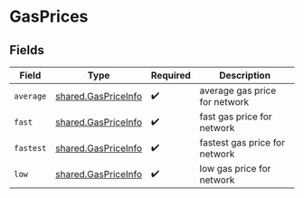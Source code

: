 # GasPrices


## Fields

| Field                                                             | Type                                                              | Required                                                          | Description                                                       |
| ----------------------------------------------------------------- | ----------------------------------------------------------------- | ----------------------------------------------------------------- | ----------------------------------------------------------------- |
| `average`                                                         | [shared.GasPriceInfo](../../../sdk/models/shared/gaspriceinfo.md) | :heavy_check_mark:                                                | average gas price for network                                     |
| `fast`                                                            | [shared.GasPriceInfo](../../../sdk/models/shared/gaspriceinfo.md) | :heavy_check_mark:                                                | fast gas price for network                                        |
| `fastest`                                                         | [shared.GasPriceInfo](../../../sdk/models/shared/gaspriceinfo.md) | :heavy_check_mark:                                                | fastest gas price for network                                     |
| `low`                                                             | [shared.GasPriceInfo](../../../sdk/models/shared/gaspriceinfo.md) | :heavy_check_mark:                                                | low gas price for network                                         |
